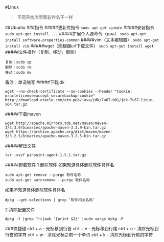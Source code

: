 #Linux
>不同系统库里面软件名不一样

##Ubuntu
###指令
#####更新库指令
`sudo apt-get update`
#####安装指令
`sudo apt-get install ...`
#####扩展个人源命令（ppa）
`sudo apt-get install software-properties-common`
#####vim（文本编辑器）
`sudo apt-get install vim`
#####wget（能根据url下载文件）
`sudo apt-get install wget`
#####文件操作（复制，移动，删除）
```
复制：sudo cp
删除：sudo rm
移动：sudo mv
```
备注：单词缩写
#####下载jdk
```
wget --no-check-certificate --no-cookies --header "Cookie: oraclelicense=accept-securebackup-cookie" http://download.oracle.com/otn-pub/java/jdk/7u67-b01/jdk-7u67-linux-x64.tar.gz
```
#####下载maven
```
wget http://apache.mirrors.tds.net/maven/maven-3/3.3.9/binaries/apache-maven-3.3.9-bin.tar.gz
wget https://archive.apache.org/dist/maven/maven-3/3.2.5/binaries/apache-maven-3.2.5-bin.tar.gz
```

#####解压文件
```
tar -xvzf pinpoint-agent-1.5.1.tar.gz
```

#####卸载软件
1.删除软件
如果知道具体删除软件具体名
```
sudo apt-get remove --purge 软件名称
sudo apt-get autoremove --purge 软件名称
```
如果不知道具体删除软件具体名
```
dpkg --get-selections | grep ‘软件相关名称’
```

2.清除配置文件
```
dpkg -l |grep ^rc|awk '{print $2}' |sudo xargs dpkg -P
```

###快捷键
ctrl + a - 光标移到行首
ctrl + e - 光标移到行尾
ctrl + u - 清除光标到行首的字符
ctrl + w - 清除光标之前一个单词
ctrl + k - 清除光标到行尾的字符